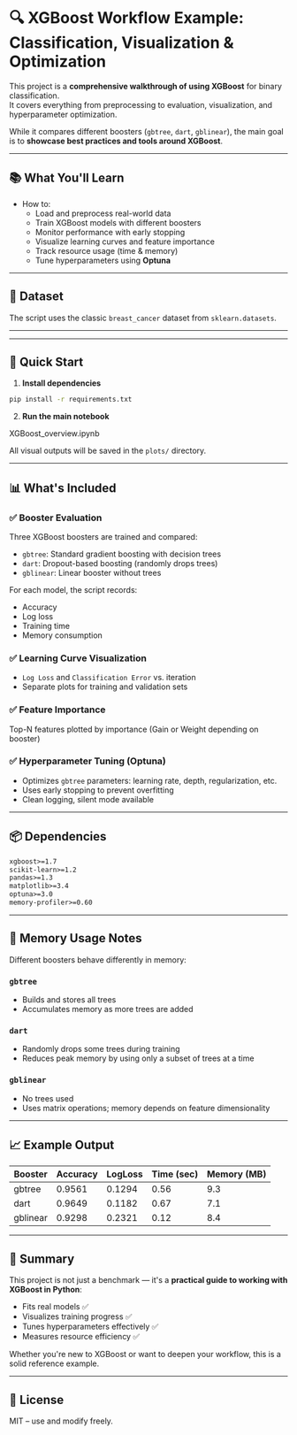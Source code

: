 
# 🔍 XGBoost Workflow Example: Classification, Visualization & Optimization

This project is a **comprehensive walkthrough of using XGBoost** for binary classification.  
It covers everything from preprocessing to evaluation, visualization, and hyperparameter optimization.

While it compares different boosters (`gbtree`, `dart`, `gblinear`), the main goal is to **showcase best practices and tools around XGBoost**.

---

## 📚 What You'll Learn

- How to:
  - Load and preprocess real-world data
  - Train XGBoost models with different boosters
  - Monitor performance with early stopping
  - Visualize learning curves and feature importance
  - Track resource usage (time & memory)
  - Tune hyperparameters using **Optuna**

---

## 🧪 Dataset

The script uses the classic `breast_cancer` dataset from `sklearn.datasets`.

---

---

## 🚀 Quick Start

1. **Install dependencies**

```bash
pip install -r requirements.txt
```

2. **Run the main notebook**

XGBoost_overview.ipynb

All visual outputs will be saved in the `plots/` directory.

---

## 📊 What's Included

### ✅ Booster Evaluation

Three XGBoost boosters are trained and compared:

- `gbtree`: Standard gradient boosting with decision trees
- `dart`: Dropout-based boosting (randomly drops trees)
- `gblinear`: Linear booster without trees

For each model, the script records:

- Accuracy
- Log loss
- Training time
- Memory consumption

### ✅ Learning Curve Visualization

- `Log Loss` and `Classification Error` vs. iteration
- Separate plots for training and validation sets

### ✅ Feature Importance

Top-N features plotted by importance (Gain or Weight depending on booster)

### ✅ Hyperparameter Tuning (Optuna)

- Optimizes `gbtree` parameters: learning rate, depth, regularization, etc.
- Uses early stopping to prevent overfitting
- Clean logging, silent mode available

---

## 📦 Dependencies

```txt
xgboost>=1.7
scikit-learn>=1.2
pandas>=1.3
matplotlib>=3.4
optuna>=3.0
memory-profiler>=0.60
```

---

## 🧠 Memory Usage Notes

Different boosters behave differently in memory:

### `gbtree`
- Builds and stores all trees
- Accumulates memory as more trees are added

### `dart`
- Randomly drops some trees during training
- Reduces peak memory by using only a subset of trees at a time

### `gblinear`
- No trees used
- Uses matrix operations; memory depends on feature dimensionality

---

## 📈 Example Output

| Booster   | Accuracy | LogLoss | Time (sec) | Memory (MB) |
|-----------|----------|---------|------------|-------------|
| gbtree    | 0.9561   | 0.1294  | 0.56       | 9.3         |
| dart      | 0.9649   | 0.1182  | 0.67       | 7.1         |
| gblinear  | 0.9298   | 0.2321  | 0.12       | 8.4         |

---

## 📌 Summary

This project is not just a benchmark — it's a **practical guide to working with XGBoost in Python**:

- Fits real models ✅  
- Visualizes training progress ✅  
- Tunes hyperparameters effectively ✅  
- Measures resource efficiency ✅  

Whether you're new to XGBoost or want to deepen your workflow, this is a solid reference example.

---

## 🧪 License

MIT – use and modify freely.
